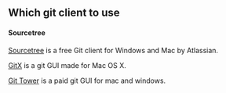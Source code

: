 ## Which git client to use

#### Sourcetree

[Sourcetree](https://www.sourcetreeapp.com/) is a free Git client for
Windows and Mac by Atlassian.

[GitX](http://gitx.frim.nl/) is a git GUI made for Mac OS X.

[Git Tower](https://www.git-tower.com) is a paid git GUI for mac and
windows.
